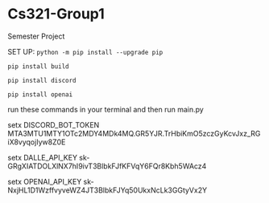 # Cs321-Group1
Semester Project


SET UP:
  `python -m pip install --upgrade pip`
  
  `pip install build`
  
  `pip install discord`
  
  `pip install openai`

run these commands in your terminal and then run main.py

setx DISCORD_BOT_TOKEN MTA3MTU1MTY1OTc2MDY4MDk4MQ.GR5YJR.TrHbiKmO5zczGyKcvJxz_RGiX8vyqojIyw8Z0E

setx DALLE_API_KEY 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

setx OPENAI_API_KEY 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

